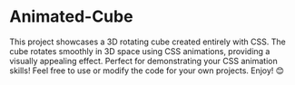 # Animated-Cube
This project showcases a 3D rotating cube created entirely with CSS. The cube rotates smoothly in 3D space using CSS animations, providing a visually appealing effect. Perfect for demonstrating your CSS animation skills!  Feel free to use or modify the code for your own projects. Enjoy! 😊
